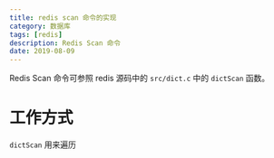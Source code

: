 ```yaml
---
title: redis scan 命令的实现
category: 数据库
tags: [redis]
description: Redis Scan 命令
date: 2019-08-09 
---
```


Redis Scan 命令可参照 redis 源码中的 `src/dict.c` 中的 `dictScan` 函数。

# 工作方式

`dictScan` 用来遍历

